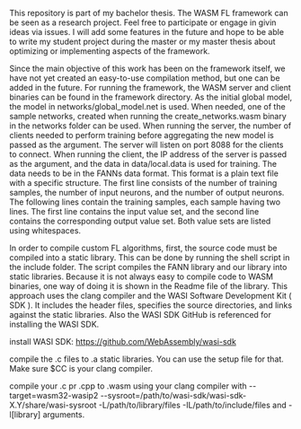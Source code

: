 This repository is part of my bachelor thesis. The WASM FL framework can be seen as a research project. Feel free to participate or engage in givin ideas via issues. 
I will add some features in the future and hope to be able to write my student project during the master or my master thesis about optimizing or implementing aspects of the framework.


Since the main objective of this work has been on the framework itself, we have not yet created an easy-to-use compilation method, but one can be added in the future. For running the framework, the WASM server and client binaries can be found in the framework directory. As the initial global model, the model in networks/global_model.net is used. When needed, one of the sample networks, created when running the create_networks.wasm binary in the networks folder can be used. When running the server, the number of clients needed to perform training before aggregating the new model is passed as the argument. The server will listen on port 8088 for the clients to connect. When running the client, the IP address of the server is passed as the argument, and the data in data/local.data is used for training. The data needs to be in the FANNs data format. This format is a plain text file with a specific structure. The first line consists of the number of training samples, the number of input neurons, and the number of output neurons. The following lines contain the training samples, each sample having two lines. The first line contains the input value set, and the second line contains the corresponding output value set. Both value sets are listed using whitespaces.

 In order to compile custom FL algorithms, first, the source code must be compiled into a static library. This can be done by running the shell script in the include folder. The script compiles the FANN library and our library into static libraries. Because it is not always easy to compile code to WASM binaries, one way of doing it is shown in the Readme file of the library. This approach uses the clang compiler and the WASI Software Development Kit ( SDK ). It includes the header files, specifies the source directories, and links against the static libraries. Also the WASI SDK GitHub is referenced for installing the WASI SDK.


install WASI SDK: https://github.com/WebAssembly/wasi-sdk

compile the .c files to .a static libraries. You can use the setup file for that. Make sure $CC is your clang compiler.

compile your .c pr .cpp to .wasm using your clang compiler with --target=wasm32-wasip2 --sysroot=/path/to/wasi-sdk/wasi-sdk-X.Y/share/wasi-sysroot -L/path/to/library/files -IL/path/to/include/files and -l[library] arguments.
